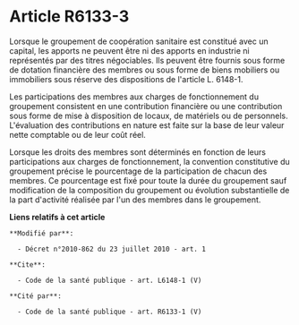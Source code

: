 # Article R6133-3

Lorsque le groupement de coopération sanitaire est constitué avec un capital, les apports ne peuvent être ni des apports en
industrie ni représentés par des titres négociables. Ils peuvent être fournis sous forme de dotation financière des membres
ou sous forme de biens mobiliers ou immobiliers sous réserve des dispositions de l'article L. 6148-1. 

Les participations des membres aux charges de fonctionnement du groupement consistent en une contribution financière ou une
contribution sous forme de mise à disposition de locaux, de matériels ou de personnels. L'évaluation des contributions en
nature est faite sur la base de leur valeur nette comptable ou de leur coût réel. 

Lorsque les droits des membres sont déterminés en fonction de leurs participations aux charges de fonctionnement, la
convention constitutive du groupement précise le pourcentage de la participation de chacun des membres. Ce pourcentage est
fixé pour toute la durée du groupement sauf modification de la composition du groupement ou évolution substantielle de la
part d'activité réalisée par l'un des membres dans le groupement.

**Liens relatifs à cet article**

	**Modifié par**:

	  - Décret n°2010-862 du 23 juillet 2010 - art. 1

	**Cite**:

	  - Code de la santé publique - art. L6148-1 (V)

	**Cité par**:

	  - Code de la santé publique - art. R6133-1 (V)
